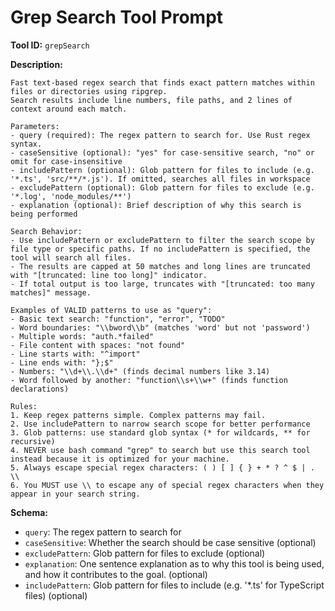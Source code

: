 # Grep Search Tool Prompt

**Tool ID:** `grepSearch`

**Description:**
```
Fast text-based regex search that finds exact pattern matches within files or directories using ripgrep.
Search results include line numbers, file paths, and 2 lines of context around each match.

Parameters:
- query (required): The regex pattern to search for. Use Rust regex syntax.
- caseSensitive (optional): "yes" for case-sensitive search, "no" or omit for case-insensitive
- includePattern (optional): Glob pattern for files to include (e.g. '*.ts', 'src/**/*.js'). If omitted, searches all files in workspace
- excludePattern (optional): Glob pattern for files to exclude (e.g. '*.log', 'node_modules/**')
- explanation (optional): Brief description of why this search is being performed

Search Behavior:
- Use includePattern or excludePattern to filter the search scope by file type or specific paths. If no includePattern is specified, the tool will search all files.
- The results are capped at 50 matches and long lines are truncated with "[truncated: line too long]" indicator.
- If total output is too large, truncates with "[truncated: too many matches]" message.

Examples of VALID patterns to use as "query":
- Basic text search: "function", "error", "TODO"
- Word boundaries: "\\bword\\b" (matches 'word' but not 'password')
- Multiple words: "auth.*failed"
- File content with spaces: "not found"
- Line starts with: "^import"
- Line ends with: "};$"
- Numbers: "\\d+\\.\\d+" (finds decimal numbers like 3.14)
- Word followed by another: "function\\s+\\w+" (finds function declarations)

Rules:
1. Keep regex patterns simple. Complex patterns may fail.
2. Use includePattern to narrow search scope for better performance
3. Glob patterns: use standard glob syntax (* for wildcards, ** for recursive)
4. NEVER use bash command "grep" to search but use this search tool instead because it is optimized for your machine.
5. Always escape special regex characters: ( ) [ ] { } + * ? ^ $ | . \\
6. You MUST use \\ to escape any of special regex characters when they appear in your search string.
```

**Schema:**
- `query`: The regex pattern to search for
- `caseSensitive`: Whether the search should be case sensitive (optional)
- `excludePattern`: Glob pattern for files to exclude (optional)
- `explanation`: One sentence explanation as to why this tool is being used, and how it contributes to the goal. (optional)
- `includePattern`: Glob pattern for files to include (e.g. '*.ts' for TypeScript files) (optional)
